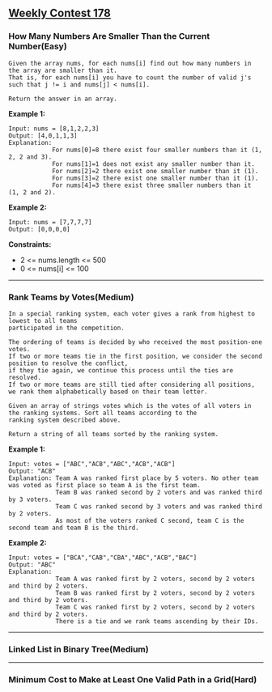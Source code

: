 ## [Weekly Contest 178](https://leetcode.com/contest/weekly-contest-178)

### How Many Numbers Are Smaller Than the Current Number(Easy)

    Given the array nums, for each nums[i] find out how many numbers in the array are smaller than it. 
    That is, for each nums[i] you have to count the number of valid j's such that j != i and nums[j] < nums[i].

    Return the answer in an array.

**Example 1:**

    Input: nums = [8,1,2,2,3]
    Output: [4,0,1,1,3]
    Explanation: 
                For nums[0]=8 there exist four smaller numbers than it (1, 2, 2 and 3). 
                For nums[1]=1 does not exist any smaller number than it.
                For nums[2]=2 there exist one smaller number than it (1). 
                For nums[3]=2 there exist one smaller number than it (1). 
                For nums[4]=3 there exist three smaller numbers than it (1, 2 and 2).
    
**Example 2:**

    Input: nums = [7,7,7,7]
    Output: [0,0,0,0]
 
**Constraints:**

- 2 <= nums.length <= 500
- 0 <= nums[i] <= 100

---

### Rank Teams by Votes(Medium)

    In a special ranking system, each voter gives a rank from highest to lowest to all teams 
    participated in the competition.

    The ordering of teams is decided by who received the most position-one votes. 
    If two or more teams tie in the first position, we consider the second position to resolve the conflict, 
    if they tie again, we continue this process until the ties are resolved. 
    If two or more teams are still tied after considering all positions, we rank them alphabetically based on their team letter.

    Given an array of strings votes which is the votes of all voters in the ranking systems. Sort all teams according to the 
    ranking system described above.

    Return a string of all teams sorted by the ranking system.

**Example 1:**

    Input: votes = ["ABC","ACB","ABC","ACB","ACB"]
    Output: "ACB"
    Explanation: Team A was ranked first place by 5 voters. No other team was voted as first place so team A is the first team.
                 Team B was ranked second by 2 voters and was ranked third by 3 voters.
                 Team C was ranked second by 3 voters and was ranked third by 2 voters.
                 As most of the voters ranked C second, team C is the second team and team B is the third.

**Example 2:**

    Input: votes = ["BCA","CAB","CBA","ABC","ACB","BAC"]
    Output: "ABC"
    Explanation: 
                 Team A was ranked first by 2 voters, second by 2 voters and third by 2 voters.
                 Team B was ranked first by 2 voters, second by 2 voters and third by 2 voters.
                 Team C was ranked first by 2 voters, second by 2 voters and third by 2 voters.
                 There is a tie and we rank teams ascending by their IDs.
                 
---

### Linked List in Binary Tree(Medium)

---

### Minimum Cost to Make at Least One Valid Path in a Grid(Hard)
